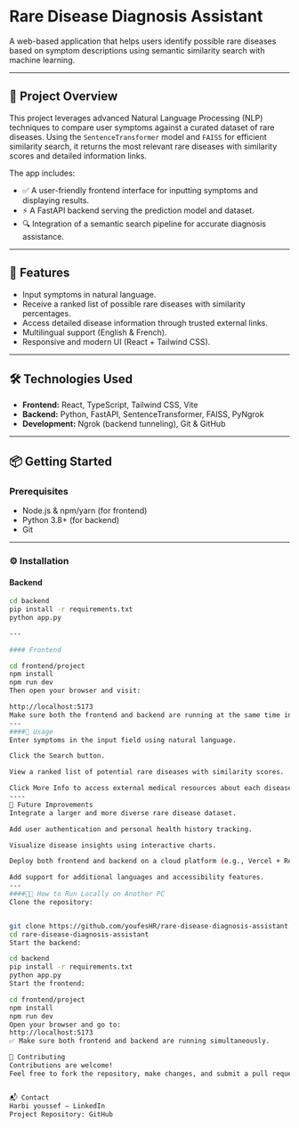 # Rare Disease Diagnosis Assistant

A web-based application that helps users identify possible rare diseases based on symptom descriptions using semantic similarity search with machine learning.

---

## 🧠 Project Overview

This project leverages advanced Natural Language Processing (NLP) techniques to compare user symptoms against a curated dataset of rare diseases. Using the `SentenceTransformer` model and `FAISS` for efficient similarity search, it returns the most relevant rare diseases with similarity scores and detailed information links.

The app includes:

- ✅ A user-friendly frontend interface for inputting symptoms and displaying results.
- ⚡ A FastAPI backend serving the prediction model and dataset.
- 🔍 Integration of a semantic search pipeline for accurate diagnosis assistance.

---

## 🚀 Features

- Input symptoms in natural language.  
- Receive a ranked list of possible rare diseases with similarity percentages.  
- Access detailed disease information through trusted external links.  
- Multilingual support (English & French).  
- Responsive and modern UI (React + Tailwind CSS).

---

## 🛠️ Technologies Used

- **Frontend:** React, TypeScript, Tailwind CSS, Vite  
- **Backend:** Python, FastAPI, SentenceTransformer, FAISS, PyNgrok  
- **Development:** Ngrok (backend tunneling), Git & GitHub

---

## 📦 Getting Started

### Prerequisites

- Node.js & npm/yarn (for frontend)  
- Python 3.8+ (for backend)  
- Git

---

### ⚙️ Installation

#### Backend

```bash
cd backend
pip install -r requirements.txt
python app.py

---

#### Frontend

cd frontend/project
npm install
npm run dev
Then open your browser and visit:

http://localhost:5173
Make sure both the frontend and backend are running at the same time in two separate terminals.
---
####🧪 Usage
Enter symptoms in the input field using natural language.

Click the Search button.

View a ranked list of potential rare diseases with similarity scores.

Click More Info to access external medical resources about each disease.
----
🔮 Future Improvements
Integrate a larger and more diverse rare disease dataset.

Add user authentication and personal health history tracking.

Visualize disease insights using interactive charts.

Deploy both frontend and backend on a cloud platform (e.g., Vercel + Render).

Add support for additional languages and accessibility features.
---
####🧑‍💻 How to Run Locally on Another PC
Clone the repository:


git clone https://github.com/youfesHR/rare-disease-diagnosis-assistant.git
cd rare-disease-diagnosis-assistant
Start the backend:

cd backend
pip install -r requirements.txt
python app.py
Start the frontend:

cd frontend/project
npm install
npm run dev
Open your browser and go to:
http://localhost:5173
✅ Make sure both frontend and backend are running simultaneously.

🤝 Contributing
Contributions are welcome!
Feel free to fork the repository, make changes, and submit a pull request.


📬 Contact
Harbi youssef – LinkedIn
Project Repository: GitHub

